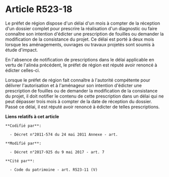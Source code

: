 # Article R523-18

Le préfet de région dispose d'un délai d'un mois à compter de la réception d'un dossier complet pour prescrire la réalisation
d'un diagnostic ou faire connaître son intention d'édicter une prescription de fouilles ou demander la modification de la
consistance du projet. Ce délai est porté à deux mois lorsque les aménagements, ouvrages ou travaux projetés sont soumis à
étude d'impact.

En l'absence de notification de prescriptions dans le délai applicable en vertu de l'alinéa précédent, le préfet de région
est réputé avoir renoncé à édicter celles-ci.

Lorsque le préfet de région fait connaître à l'autorité compétente pour délivrer l'autorisation et à l'aménageur son
intention d'édicter une prescription de fouilles ou de demander la modification de la consistance du projet, il doit notifier
le contenu de cette prescription dans un délai qui ne peut dépasser trois mois à compter de la date de réception du dossier.
Passé ce délai, il est réputé avoir renoncé à édicter de telles prescriptions.

**Liens relatifs à cet article**

	**Codifié par**:

	  - Décret n°2011-574 du 24 mai 2011 Annexe - art.

	**Modifié par**:

	  - Décret n°2017-925 du 9 mai 2017 - art. 7

	**Cité par**:

	  - Code du patrimoine - art. R523-11 (V)
